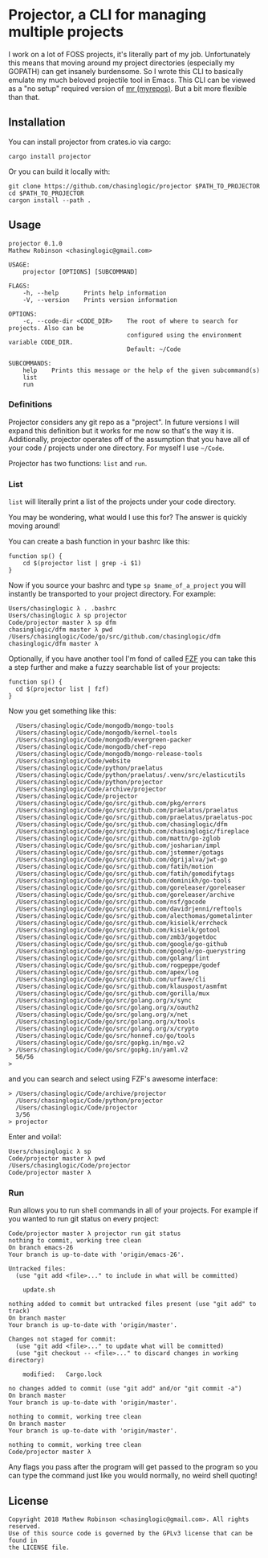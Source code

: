 # Projector, a CLI for managing multiple projects

I work on a lot of FOSS projects, it's literally part of my job. Unfortunately
this means that moving around my project directories (especially my GOPATH) can
get insanely burdensome. So I wrote this CLI to basically emulate my much
beloved projectile tool in Emacs. This CLI can be viewed as a "no setup"
required version of [mr (myrepos)](https://myrepos.branchable.com/). But a bit
more flexible than that.

## Installation

You can install projector from crates.io via cargo:

```
cargo install projector
```

Or you can build it locally with:

```
git clone https://github.com/chasinglogic/projector $PATH_TO_PROJECTOR
cd $PATH_TO_PROJECTOR
cargon install --path .
```

## Usage

```
projector 0.1.0
Mathew Robinson <chasinglogic@gmail.com>

USAGE:
    projector [OPTIONS] [SUBCOMMAND]

FLAGS:
    -h, --help       Prints help information
    -V, --version    Prints version information

OPTIONS:
    -c, --code-dir <CODE_DIR>    The root of where to search for projects. Also can be
                                 configured using the environment variable CODE_DIR.
                                 Default: ~/Code

SUBCOMMANDS:
    help    Prints this message or the help of the given subcommand(s)
    list
    run
```

### Definitions

Projector considers any git repo as a "project". In future versions I will
expand this definition but it works for me now so that's the way it is.
Additionally, projector operates off of the assumption that you have all of your
code / projects under one directory. For myself I use `~/Code`.

Projector has two functions: `list` and `run`. 

### List

`list` will literally print a list of the projects under your code directory. 

You may be wondering, what would I use this for? The answer is quickly moving
around!

You can create a bash function in your bashrc like this:

```
function sp() {
    cd $(projector list | grep -i $1)
}
```

Now if you source your bashrc and type `sp $name_of_a_project` you will
instantly be transported to your project directory. For example:

```
Users/chasinglogic λ . .bashrc
Users/chasinglogic λ sp projector
Code/projector master λ sp dfm
chasinglogic/dfm master λ pwd
/Users/chasinglogic/Code/go/src/github.com/chasinglogic/dfm
chasinglogic/dfm master λ
```

Optionally, if you have another tool I'm fond of called
[FZF](https://github.com/junegunn/fzf) you can take this a step further and make
a fuzzy searchable list of your projects:

```
function sp() {
  cd $(projector list | fzf)
}
```

Now you get something like this:

```
  /Users/chasinglogic/Code/mongodb/mongo-tools
  /Users/chasinglogic/Code/mongodb/kernel-tools
  /Users/chasinglogic/Code/mongodb/evergreen-packer
  /Users/chasinglogic/Code/mongodb/chef-repo
  /Users/chasinglogic/Code/mongodb/mongo-release-tools
  /Users/chasinglogic/Code/website
  /Users/chasinglogic/Code/python/praelatus
  /Users/chasinglogic/Code/python/praelatus/.venv/src/elasticutils
  /Users/chasinglogic/Code/python/projector
  /Users/chasinglogic/Code/archive/projector
  /Users/chasinglogic/Code/projector
  /Users/chasinglogic/Code/go/src/github.com/pkg/errors
  /Users/chasinglogic/Code/go/src/github.com/praelatus/praelatus
  /Users/chasinglogic/Code/go/src/github.com/praelatus/praelatus-poc
  /Users/chasinglogic/Code/go/src/github.com/chasinglogic/dfm
  /Users/chasinglogic/Code/go/src/github.com/chasinglogic/fireplace
  /Users/chasinglogic/Code/go/src/github.com/mattn/go-zglob
  /Users/chasinglogic/Code/go/src/github.com/josharian/impl
  /Users/chasinglogic/Code/go/src/github.com/jstemmer/gotags
  /Users/chasinglogic/Code/go/src/github.com/dgrijalva/jwt-go
  /Users/chasinglogic/Code/go/src/github.com/fatih/motion
  /Users/chasinglogic/Code/go/src/github.com/fatih/gomodifytags
  /Users/chasinglogic/Code/go/src/github.com/dominikh/go-tools
  /Users/chasinglogic/Code/go/src/github.com/goreleaser/goreleaser
  /Users/chasinglogic/Code/go/src/github.com/goreleaser/archive
  /Users/chasinglogic/Code/go/src/github.com/nsf/gocode
  /Users/chasinglogic/Code/go/src/github.com/davidrjenni/reftools
  /Users/chasinglogic/Code/go/src/github.com/alecthomas/gometalinter
  /Users/chasinglogic/Code/go/src/github.com/kisielk/errcheck
  /Users/chasinglogic/Code/go/src/github.com/kisielk/gotool
  /Users/chasinglogic/Code/go/src/github.com/zmb3/gogetdoc
  /Users/chasinglogic/Code/go/src/github.com/google/go-github
  /Users/chasinglogic/Code/go/src/github.com/google/go-querystring
  /Users/chasinglogic/Code/go/src/github.com/golang/lint
  /Users/chasinglogic/Code/go/src/github.com/rogpeppe/godef
  /Users/chasinglogic/Code/go/src/github.com/apex/log
  /Users/chasinglogic/Code/go/src/github.com/urfave/cli
  /Users/chasinglogic/Code/go/src/github.com/klauspost/asmfmt
  /Users/chasinglogic/Code/go/src/github.com/gorilla/mux
  /Users/chasinglogic/Code/go/src/golang.org/x/sync
  /Users/chasinglogic/Code/go/src/golang.org/x/oauth2
  /Users/chasinglogic/Code/go/src/golang.org/x/net
  /Users/chasinglogic/Code/go/src/golang.org/x/tools
  /Users/chasinglogic/Code/go/src/golang.org/x/crypto
  /Users/chasinglogic/Code/go/src/honnef.co/go/tools
  /Users/chasinglogic/Code/go/src/gopkg.in/mgo.v2
> /Users/chasinglogic/Code/go/src/gopkg.in/yaml.v2
  56/56
>
```

and you can search and select using FZF's awesome interface:

```
> /Users/chasinglogic/Code/archive/projector
  /Users/chasinglogic/Code/python/projector
  /Users/chasinglogic/Code/projector
  3/56
> projector
```

Enter and voila!:

```
Users/chasinglogic λ sp
Code/projector master λ pwd
/Users/chasinglogic/Code/projector
Code/projector master λ
```

### Run

Run allows you to run shell commands in all of your projects. For example if you
wanted to run git status on every project:

```
Code/projector master λ projector run git status
nothing to commit, working tree clean
On branch emacs-26
Your branch is up-to-date with 'origin/emacs-26'.

Untracked files:
  (use "git add <file>..." to include in what will be committed)

	update.sh

nothing added to commit but untracked files present (use "git add" to track)
On branch master
Your branch is up-to-date with 'origin/master'.

Changes not staged for commit:
  (use "git add <file>..." to update what will be committed)
  (use "git checkout -- <file>..." to discard changes in working directory)

	modified:   Cargo.lock

no changes added to commit (use "git add" and/or "git commit -a")
On branch master
Your branch is up-to-date with 'origin/master'.

nothing to commit, working tree clean
On branch master
Your branch is up-to-date with 'origin/master'.

nothing to commit, working tree clean
Code/projector master λ
```

Any flags you pass after the program will get passed to the program so you can
type the command just like you would normally, no weird shell quoting!


## License

```
Copyright 2018 Mathew Robinson <chasinglogic@gmail.com>. All rights reserved.
Use of this source code is governed by the GPLv3 license that can be found in
the LICENSE file.
```
